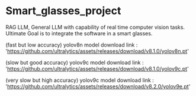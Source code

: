 # Smart_glasses_project
RAG LLM, General LLM with capability of real time computer vision tasks.  Ultimate Goal is to integrate the software in a smart glasses.

(fast but low accuracy)
yolov8n model download link : 'https://github.com/ultralytics/assets/releases/download/v8.1.0/yolov8n.pt'

(slow but good accuracy)
yolov9c model download link : 'https://github.com/ultralytics/assets/releases/download/v8.1.0/yolov9c.pt'

(very slow but high accuracy)
yolov9c model download link : 'https://github.com/ultralytics/assets/releases/download/v8.2.0/yolov9e.pt'
